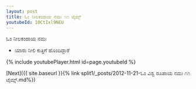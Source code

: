 ```yaml
---
layout: post
title: ಓಂ ನೀಲಕಂದಾಯ ನಮಃ ೧೧ ಟೈಮ್ಸ್
youtubeId: 10CtIxl9NEU
---
```

 
 
 ಓಂ ನೀಲಕಂದಾಯ ನಮಃ  
 
 -  ಯಾರು ನೀಲಿ ಕುತ್ತಿಗೆ ಹೊಂದಿದ್ದಾರೆ 
 
  
 
  
 
 
 
 
 
 


{% include youtubePlayer.html id=page.youtubeId %}
 
[Next]({{ site.baseurl }}{% link  split1/_posts/2012-11-21-ಓಂ ವಿಶ್ವ ರೂಪಾಯ ನಮಃ ೧೧ ಟೈಮ್ಸ್.md%})
 
